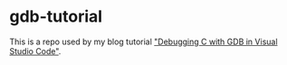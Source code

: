 # gdb-tutorial

This is a repo used by my blog tutorial ["Debugging C with GDB in Visual Studio Code"](https://austinwritescode.com/blog/debugging-c-with-gdb-in-visual-studio-code).